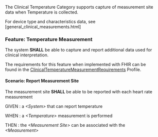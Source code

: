 The Clinical Temperature Category supports capture of measurement site data when Temperature
is collected.

For device type and characteristics data, see [general_clinical_measurements.html]
### <span class='glyphicon glyphicon-phone'/> <span class='glyphicon glyphicon-dashboard'/> <span class='glyphicon glyphicon-cloud'/> <a name='clinical_temperature_measurement'>Feature: Temperature Measurement</a>

The system **SHALL** be able to capture and report additional data used for clinical interpretation.


The requirements for this feature when implemented with FHIR can be found in the [ClinicalTemperatureMeasurementRequirements](StructureDefinition-ClinicalTemperatureMeasurementRequirements.html) Profile.

#### <span class='glyphicon text-success glyphicon-phone'/> <span class='glyphicon text-success glyphicon-dashboard'/> <span class='glyphicon text-success glyphicon-cloud'/> <a name='report-measurement-site'>Scenario: Report Measurement Site</a>

The measurement site **SHALL** be able to be reported with each heart rate measurement

GIVEN
: a <i>&lt;System&gt;</i> that can report temperature

WHEN
: a <i>&lt;Temperature&gt;</i> measurement is performed

THEN
: the <i>&lt;Measurement Site&gt;</i> can be associated with the <i>&lt;Measurement&gt;</i> 

